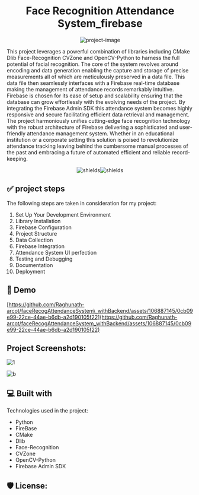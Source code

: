 <h1 align="center" id="title">Face Recognition Attendance System_firebase</h1>

<p align="center"><img src="https://socialify.git.ci/Raghunath-arcot/faceRecogAttendanceSystem_withBackend/image?font=Inter&amp;forks=1&amp;issues=1&amp;language=1&amp;name=1&amp;owner=1&amp;pattern=Diagonal%20Stripes&amp;pulls=1&amp;stargazers=1&amp;theme=Auto" alt="project-image"></p>

<p id="description">This project leverages a powerful combination of libraries including CMake Dlib Face-Recognition CVZone and OpenCV-Python to harness the full potential of facial recognition. The core of the system revolves around encoding and data generation enabling the capture and storage of precise measurements all of which are meticulously preserved in a data file. This data file then seamlessly interfaces with a Firebase real-time database making the management of attendance records remarkably intuitive. Firebase is chosen for its ease of setup and scalability ensuring that the database can grow effortlessly with the evolving needs of the project. By integrating the Firebase Admin SDK this attendance system becomes highly responsive and secure facilitating efficient data retrieval and management. The project harmoniously unifies cutting-edge face recognition technology with the robust architecture of Firebase delivering a sophisticated and user-friendly attendance management system. Whether in an educational institution or a corporate setting this solution is poised to revolutionize attendance tracking leaving behind the cumbersome manual processes of the past and embracing a future of automated efficient and reliable record-keeping.</p>

<p align="center"><img src="https://img.shields.io/badge/Python-OpenCV-yellow" alt="shields"><img src="https://img.shields.io/badge/EZCheckIn-Raghu-green" alt="shields"></p>

## ✅ project steps 

The following steps are taken in consideration for my project:
1.  Set Up Your Development Environment
2.  Library Installation
3.  Firebase Configuration
4.  Project Structure
5.  Data Collection
6.  Firebase Integration
7.  Attendance System UI perfection
8.  Testing and Debugging
9.  Documentation
10.  Deployment






<h2>🚀 Demo</h2>

[https://github.com/Raghunath-arcot/faceRecogAttendanceSystem\_withBackend/assets/106887145/0cb09e99-22ce-44ae-b6db-a2d190105f22](https://github.com/Raghunath-arcot/faceRecogAttendanceSystem_withBackend/assets/106887145/0cb09e99-22ce-44ae-b6db-a2d190105f22)

<h2>Project Screenshots:</h2>

![1](https://github.com/Raghunath-arcot/faceRecogAttendanceSystem_withBackend/assets/106887145/e4c5e6d7-2930-49af-be31-21fb03b61ed3)


![b](https://github.com/Raghunath-arcot/faceRecogAttendanceSystem_withBackend/assets/106887145/909a0fc1-cf57-4970-a33b-86b995b477a5)

  
  
<h2>💻 Built with</h2>

Technologies used in the project:

*   Python
*   FireBase
*   CMake
*   Dlib
*   Face-Recognition
*   CVZone
*   OpenCV-Python
*   Firebase Admin SDK

<h2>🛡️ License:</h2>


